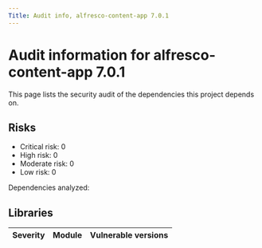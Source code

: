 ```yaml
---
Title: Audit info, alfresco-content-app 7.0.1
---
```


# Audit information for alfresco-content-app 7.0.1

This page lists the security audit of the dependencies this project depends on.

## Risks

- Critical risk: 0
- High risk: 0
- Moderate risk: 0
- Low risk: 0

Dependencies analyzed: 

## Libraries

| Severity | Module | Vulnerable versions |
| --- | --- | --- |
